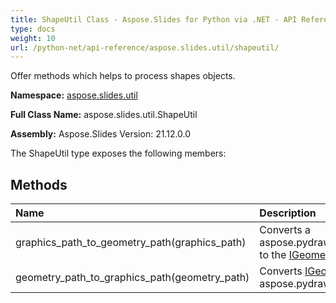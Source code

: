 ```yaml
---
title: ShapeUtil Class - Aspose.Slides for Python via .NET - API Reference
type: docs
weight: 10
url: /python-net/api-reference/aspose.slides.util/shapeutil/
---
```


Offer methods which helps to process shapes objects.

**Namespace:** [aspose.slides.util](/python-net/api-reference/aspose.slides.util/)

**Full Class Name:** aspose.slides.util.ShapeUtil

**Assembly:**  Aspose.Slides Version: 21.12.0.0

The ShapeUtil type exposes the following members:
## **Methods**
|**Name**|**Description**|
| :- | :- |
|graphics_path_to_geometry_path(graphics_path)|Converts a aspose.pydrawing.drawing2d.GraphicsPath to the [IGeometryPath](/python-net/api-reference/aspose.slides/igeometrypath/)|
|geometry_path_to_graphics_path(geometry_path)|Converts [IGeometryPath](/python-net/api-reference/aspose.slides/igeometrypath/) to aspose.pydrawing.drawing2d.GraphicsPath.|
